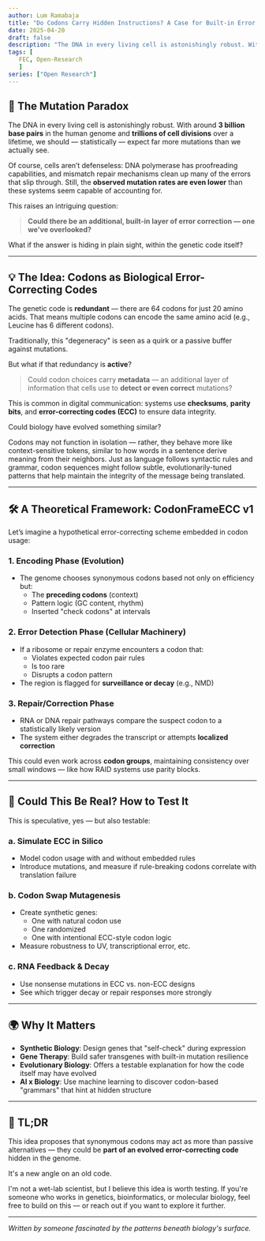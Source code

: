 ```yaml
---
author: Lum Ramabaja
title: "Do Codons Carry Hidden Instructions? A Case for Built-in Error Correction in the Genetic Code"
date: 2025-04-20
draft: false
description: "The DNA in every living cell is astonishingly robust. With around **3 billion base pairs** in the human genome and **trillions of cell divisions** over a lifetime, we should — statistically — expect far more mutations than we actually see."
tags: [
   FEC, Open-Research
   ]
series: ["Open Research"]
---
```


<!--more-->

## 🧬 The Mutation Paradox

The DNA in every living cell is astonishingly robust. With around **3 billion base pairs** in the human genome and **trillions of cell divisions** over a lifetime, we should — statistically — expect far more mutations than we actually see.

Of course, cells aren’t defenseless: DNA polymerase has proofreading capabilities, and mismatch repair mechanisms clean up many of the errors that slip through. Still, the **observed mutation rates are even lower** than these systems seem capable of accounting for. 

This raises an intriguing question:

> **Could there be an additional, built-in layer of error correction — one we've overlooked?**

What if the answer is hiding in plain sight, within the genetic code itself?

---

## 💡 The Idea: Codons as Biological Error-Correcting Codes

The genetic code is **redundant** — there are 64 codons for just 20 amino acids. That means multiple codons can encode the same amino acid (e.g., Leucine has 6 different codons).

Traditionally, this "degeneracy" is seen as a quirk or a passive buffer against mutations.

But what if that redundancy is **active**?

> Could codon choices carry **metadata** — an additional layer of information that cells use to **detect or even correct** mutations?

This is common in digital communication: systems use **checksums**, **parity bits**, and **error-correcting codes (ECC)** to ensure data integrity.

Could biology have evolved something similar?

Codons may not function in isolation — rather, they behave more like context-sensitive tokens, similar to how words in a sentence derive meaning from their neighbors. Just as language follows syntactic rules and grammar, codon sequences might follow subtle, evolutionarily-tuned patterns that help maintain the integrity of the message being translated.

---

## 🛠️ A Theoretical Framework: CodonFrameECC v1

Let’s imagine a hypothetical error-correcting scheme embedded in codon usage:

### 1. Encoding Phase (Evolution)
- The genome chooses synonymous codons based not only on efficiency but:
  - The **preceding codons** (context)
  - Pattern logic (GC content, rhythm)
  - Inserted "check codons" at intervals

### 2. Error Detection Phase (Cellular Machinery)
- If a ribosome or repair enzyme encounters a codon that:
  - Violates expected codon pair rules
  - Is too rare
  - Disrupts a codon pattern
- The region is flagged for **surveillance or decay** (e.g., NMD)

### 3. Repair/Correction Phase
- RNA or DNA repair pathways compare the suspect codon to a statistically likely version
- The system either degrades the transcript or attempts **localized correction**

This could even work across **codon groups**, maintaining consistency over small windows — like how RAID systems use parity blocks.

---

## 🔬 Could This Be Real? How to Test It

This is speculative, yes — but also testable:

### a. Simulate ECC in Silico
- Model codon usage with and without embedded rules
- Introduce mutations, and measure if rule-breaking codons correlate with translation failure

### b. Codon Swap Mutagenesis
- Create synthetic genes:
  - One with natural codon use
  - One randomized
  - One with intentional ECC-style codon logic
- Measure robustness to UV, transcriptional error, etc.

### c. RNA Feedback & Decay
- Use nonsense mutations in ECC vs. non-ECC designs
- See which trigger decay or repair responses more strongly

---

## 🌍 Why It Matters

- **Synthetic Biology**: Design genes that "self-check" during expression
- **Gene Therapy**: Build safer transgenes with built-in mutation resilience
- **Evolutionary Biology**: Offers a testable explanation for how the code itself may have evolved
- **AI x Biology**: Use machine learning to discover codon-based "grammars" that hint at hidden structure

---

## 📌 TL;DR

This idea proposes that synonymous codons may act as more than passive alternatives — they could be **part of an evolved error-correcting code** hidden in the genome.

It's a new angle on an old code.

I'm not a wet-lab scientist, but I believe this idea is worth testing. If you're someone who works in genetics, bioinformatics, or molecular biology, feel free to build on this — or reach out if you want to explore it further.

---

*Written by someone fascinated by the patterns beneath biology's surface.*
